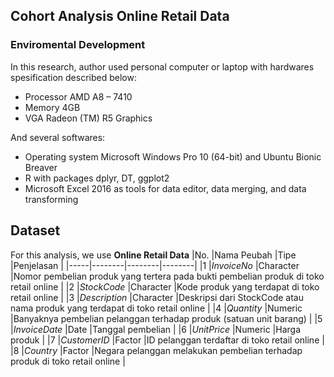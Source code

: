 ## Cohort Analysis Online Retail Data

### Enviromental Development
In this research, author used personal computer or laptop with hardwares spesification described below:
- Processor AMD A8 – 7410
- Memory 4GB
- VGA Radeon (TM) R5 Graphics  
  
And several softwares:
- Operating system Microsoft Windows Pro 10 (64-bit) and Ubuntu Bionic Breaver
- R with packages dplyr, DT, ggplot2
- Microsoft Excel 2016 as tools for data editor, data merging, and data transforming

## Dataset
For this analysis, we use **Online Retail Data**
|No.	|Nama Peubah	|Tipe	|Penjelasan |
|-----|--------|--------|--------|
|1	|*InvoiceNo*	|Character	|Nomor pembelian produk yang tertera pada bukti pembelian produk di toko retail online |
|2	|*StockCode*	|Character	|Kode produk yang terdapat di toko retail online |
|3	|*Description*	|Character	|Deskripsi dari StockCode atau nama produk yang terdapat di toko retail online |
|4	|*Quantity*	|Numeric	|Banyaknya pembelian pelanggan terhadap produk (satuan unit barang) |
|5	|*InvoiceDate*	|Date	|Tanggal pembelian |
|6	|*UnitPrice*	|Numeric	|Harga produk |
|7	|*CustomerID*	|Factor	|ID pelanggan terdaftar di toko retail online |
|8	|*Country*	|Factor	|Negara pelanggan melakukan pembelian terhadap produk di toko retail online |
